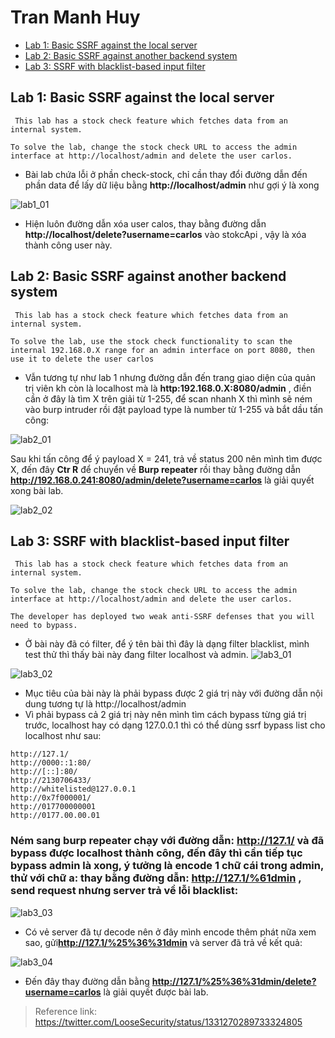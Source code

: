 # Tran Manh Huy 

* [Lab 1: Basic SSRF against the local server](#lab-1-basic-ssrf-against-the-local-server)
* [Lab 2: Basic SSRF against another backend system](#lab-2-basic-ssrf-against-another-backend-system)
* [Lab 3: SSRF with blacklist-based input filter](#lab-3-ssrf-with-blacklist-based-input-filter)

## Lab 1: Basic SSRF against the local server

```
 This lab has a stock check feature which fetches data from an internal system.

To solve the lab, change the stock check URL to access the admin interface at http://localhost/admin and delete the user carlos. 

```

- Bài lab chứa lỗi ở phần check-stock, chỉ cần thay đổi đường dẫn đến phần data để lấy dữ liệu bằng **http://localhost/admin** như gợi ý là xong

![lab1_01](https://github.com/manhhuy2002/hello-world/blob/main/ssrf/lab1_01.jpg)

- Hiện luôn đường dẫn xóa user calos, thay bằng đường dẫn **http://localhost/delete?username=carlos** vào stokcApi , vậy là xóa thành công user này.

## Lab 2: Basic SSRF against another backend system

```
 This lab has a stock check feature which fetches data from an internal system.

To solve the lab, use the stock check functionality to scan the internal 192.168.0.X range for an admin interface on port 8080, then use it to delete the user carlos

```
- Vẫn tương tự như lab 1 nhưng đường dẫn đến trang giao diện của quản trị viên kh còn là localhost mà là **http:192.168.0.X:8080/admin** , điền cần ở đây là tìm X trên giải từ 1-255, để scan nhanh X thì mình sẽ ném vào burp intruder rồi đặt payload type là number từ 1-255 và bắt dầu tấn công:

![lab2_01](https://github.com/manhhuy2002/hello-world/blob/main/ssrf/lab2_01.jpg)

Sau khi tấn công để ý payload X = 241, trả về status 200 nên mình tìm được X, đến đây **Ctr R** để chuyển về **Burp repeater** rồi thay bằng đường dẫn **http://192.168.0.241:8080/admin/delete?username=carlos** là giải quyết xong bài lab.

![lab2_02](https://github.com/manhhuy2002/hello-world/blob/main/ssrf/lab2_02.jpg)

## Lab 3: SSRF with blacklist-based input filter

```
 This lab has a stock check feature which fetches data from an internal system.

To solve the lab, change the stock check URL to access the admin interface at http://localhost/admin and delete the user carlos.

The developer has deployed two weak anti-SSRF defenses that you will need to bypass. 

```

- Ở bài này đã có filter, để ý tên bài thì đây là dạng filter blacklist, mình test thử thì thấy bài này đang filter localhost và admin.
![lab3_01](https://github.com/manhhuy2002/hello-world/blob/main/ssrf/lab3_01.jpg)

![lab3_02](https://github.com/manhhuy2002/hello-world/blob/main/ssrf/lab3_02.jpg)
- Mục tiêu của bài này là phải bypass được 2 giá trị này với đường dẫn nội dung tương tự là http://localhost/admin
- Vì phải bypass cả 2 giá trị này nên mình tìm cách bypass từng giá trị trước, localhost hay có dạng 127.0.0.1 thì có thể dùng ssrf bypass list cho localhost như sau:

```
http://127.1/
http://0000::1:80/
http://[::]:80/
http://2130706433/
http://whitelisted@127.0.0.1
http://0x7f000001/
http://017700000001
http://0177.00.00.01

```

### Ném sang burp repeater chạy với đường dẫn: **http://127.1/** và đã bypass được localhost thành công, đến đây thì cần tiếp tục bypass admin là xong, ý tưởng là encode 1 chữ cái trong admin, thử với chữ a: thay bằng đường dẫn: **http://127.1/%61dmin** , send request nhưng server trả về lỗi blacklist: 

![lab3_03](https://github.com/manhhuy2002/hello-world/blob/main/ssrf/lab3_03.jpg)

- Có vẻ server đã tự decode nên ở đây mình encode thêm phát nữa xem sao, gửi**http://127.1/%25%36%31dmin** và server đã trả về kết quả:

![lab3_04](https://github.com/manhhuy2002/hello-world/blob/main/ssrf/lab3_04.jpg)


- Đến đây thay đường dẫn bằng **http://127.1/%25%36%31dmin/delete?username=carlos** là giải quyết được bài lab.



> Reference link: https://twitter.com/LooseSecurity/status/1331270289733324805
